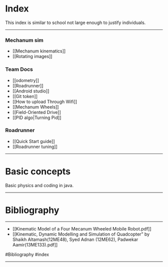 # Index
This index is similar to school not large enough to justify individuals.

---
### Mechanum sim 
- [[Mechanum kinematics]]
- [[Rotating images]]
### Team Docs
- [[odometry]]
- [[Roadrunner]]
- [[Android studio]]
- [[Git token]]
- [[How to upload Through Wifi]]
- [[Mechanum Wheels]]
- [[Field-Oriented Drive]]
- [[PID algo|Turning Pid]]
### Roadrunner
- [[Quick Start guide]]
- [[Roadrunner tuning]]



---
# Basic concepts 
Basic physics and coding in java. 

---

# Bibliography 
---
- [[Kinematic Model of a Four Mecanum Wheeled Mobile Robot.pdf]]
- [[Kinematic, Dynamic Modelling and Simulation of Quadcopter” by Shaikh Altamash(12ME48), Syed Adnan (12ME62), Padwekar Aamir(13ME133).pdf]]

#Bibliography
#index

---
